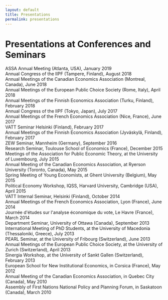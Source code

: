 ```yaml
---
layout: default
title: Presentations
permalink: presentations
---
```

# Presentations at Conferences and Seminars

ASSA Annual Meeting (Atlanta, USA), January 2019  
Annual Congress of the IIPF (Tampere, Finland), August 2018  
Annual Meetings of the Canadian Economics Association (Montreal, Canada), June 2018  
Annual Meetings of the European Public Choice Society (Rome, Italy), April 2018  
Annual Meetings of the Finnish Economics Association (Turku, Finland), February 2018  
Annual Congress of the IIPF (Tokyo, Japan), July 2017  
Annual Meetings of the French Economics Association (Nice, France), June 2017  
VATT Seminar Helsinki (Finland), February 2017  
Annual Meetings of the Finnish Economics Association (Jyväskylä, Finland), February 2017  
ZEW Seminar, Mannheim (Germany), September 2016  
Research Seminar, Toulouse School of Economics (France), December 2015  
Meetings of the Association for Public Economic Theory, at the University of Luxembourg, July 2015  
Annual Meeting of the Canadian Economics Association, at Ryerson University (Toronto, Canada), May 2015  
Spring Meeting of Young Economists, at Ghent University (Belgium), May 2015  
Political Economy Workshop, IQSS, Harvard University, Cambridge (USA), April 2015  
VATT Internal Seminar, Helsinki (Finland), October 2014  
Annual Meetings of the French Economics Association, Lyon (France), June 2014  
Journée d'études sur l'analyse économique du vote, Le Havre (France), March 2014  
Department Seminar, University of Ottawa (Canada), September 2013  
International Meeting of PhD Students, at the University of Macedonia (Thessaloniki, Greece), July 2013  
PEARL Seminar, at the University of Fribourg (Switzerland), June 2013  
Annual Meetings of the European Public Choice Society, at the University of Zurich (Switzerland), April 2013  
Sinergia Workshop, at the University of Sankt Gallen (Switzerland), February 2013  
European School for New Institutional Economics, in Corsica (France), May 2012  
Annual Meeting of the Canadian Economics Association, in Quebec City (Canada), May 2010  
Assembly of First Nations National Policy and Planning Forum, in Saskatoon (Canada), March 2010  
